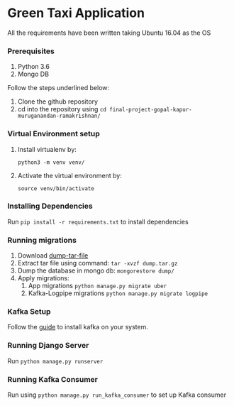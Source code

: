 # Green Taxi Application

All the requirements have been written taking Ubuntu 16.04 as the OS

### Prerequisites
1. Python 3.6
2. Mongo DB

Follow the steps underlined below:

1. Clone the github repository
2. cd into the repository using ```cd final-project-gopal-kapur-muruganandan-ramakrishnan/```


### Virtual Environment setup
1. Install virtualenv by:

    ```python3 -m venv venv/```
2. Activate the virtual environment by:

    ```source venv/bin/activate```

### Installing Dependencies
Run ```pip install -r requirements.txt``` to install dependencies


### Running migrations

1. Download [dump-tar-file](https://drive.google.com/open?id=14YPQHzoQtpeIhkaCW0bDw_4fpAn40aLC) 
2. Extract tar file using command:
```tar -xvzf dump.tar.gz```
3. Dump the database in mongo db:
```mongorestore dump/```
4. Apply migrations:
    1. App migrations ```python manage.py migrate uber```
    2. Kafka-Logpipe migrations ```python manage.py migrate logpipe```

### Kafka Setup
Follow the [guide](https://hevodata.com/blog/how-to-install-kafka-on-ubuntu/) to install kafka on your system.

### Running Django Server
Run ```python manage.py runserver```

### Running Kafka Consumer <TO BE MODIFIED>
Run using ```python manage.py run_kafka_consumer``` to set up Kafka consumer
